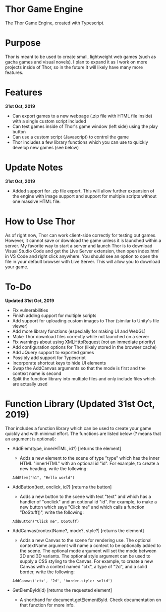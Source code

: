 # Thor Game Engine
 The Thor Game Engine, created with Typescript. 

# Purpose
Thor is meant to be used to create small, lightweight web games (such as gacha games and 
visual novels). I plan to expand it as I work on more projects inside of Thor, so 
in the future it will likely have many more features.

# Features
**31st Oct, 2019**
- Can export games to a new webpage (.zip file with HTML file inside) with a single custom script included
- Can test games inside of Thor's game window (left side) using the play button
- Can use a custom script (Javascript) to control the game
- Thor includes a few library functions which you can use to quickly develop new games (see below)

# Update Notes
**31st Oct, 2019**
- Added support for .zip file export. This will allow further expansion of the engine with image support and support for multiple scripts without one massive HTML file.

# How to Use Thor
As of right now, Thor can work client-side correctly for testing out games. However, it cannot
save or download the game unless it is launched within a server. My favorite way to start a server and launch Thor is to download Visual Studio Code and get the Live Server
extension, then open index.html in VS Code and right click anywhere. You should see 
an option to open the file in your default browser with Live Server. This will allow you to 
download your game. 

# To-Do
**Updated 31st Oct, 2019**
- Fix vulnerabilities
- Finish adding support for multiple scripts
- Add support for uploading custom images to Thor (similar to Unity's file viewer)
- Add more library functions (especially for making UI and WebGL)
- Make Thor download files correctly while not launched on a server
- Fix warnings about using XMLHttpRequest (not an immediate priority)
- Add configuration options for Thor (likely stored in the browser cache)
- Add JQuery support to exported games
- Possibly add support for Typescript
- Incorporate shortcut keys to hide UI elements
- Swap the AddCanvas arguments so that the mode is first and the context name is second
- Split the function library into multiple files and only include files which are actually used

# Function Library (Updated 31st Oct, 2019)
Thor includes a function library which can be used to create your game quickly and with 
minimal effort. The functions are listed below (? means that an argument is optional): 

- AddElem(type, innerHTML, id?)     [returns the element]
  - Adds a new element to the scene of type "type" which has the inner HTML "innerHTML" 
with an optional id "id". For example, to create a new heading, write the following: 
  ```
  AddElem("h1", "Hello world")
  ```

- AddButton(text, onclick, id?)     [returns the button]
  - Adds a new button to the scene with text "text" and which has a handler of "onclick"
  and an optional id "id". For example, to make a new button which says "Click me" 
  and which calls a function "DoStuff()", write the following: 
  ```
  AddButton("Click me", DoStuff)
  ```

- AddCanvas(contextName?, mode?, style?)     [returns the element]
  - Adds a new Canvas to the scene for rendering use. The optional contextName argument will
  name a context to be optionally added to the scene. The optional mode argument will set
  the mode between 2D and 3D variants. The optional style argument can be used to supply 
  a CSS styling to the Canvas. For example, to create a new Canvas with a context named
  "ctx", a type of "2d", and a solid border, write the following:
  ```
  AddCanvas('ctx', '2d', 'border-style: solid')
  ```
  
- GetElemById(id)                 [returns the requested element]
  - A shorthand for document.getElementById. Check documentation on that function
  for more info.
